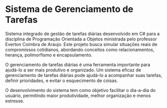 # Sistema de Gerenciamento de Tarefas
Sistema integrado de gestão de tarefas diárias desenvolvido em C# para a disciplina de Programação Orientada a Objetos ministrada pelo professor Everton Coimbra de Araujo. Este projeto busca simular situações reais de compromissos cotidianos, abordando conceitos como relacionamentos, herança, polimorfismo e encapsulamento.

O gerenciamento de tarefas diárias é uma ferramenta importante para ajudá-lo a ser mais produtivo e organizado. Um sistema eficaz de gerenciamento de tarefas diárias pode ajudá-lo a acompanhar suas tarefas, definir prioridades, e evitar o esquecimento de coisas.

O desenvolvimento do sistema tem como objetivo facilitar o dia-a-dia do usuário, permitindo maior produtividade, melhor organização e menos estresse.
